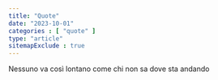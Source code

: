 ```yaml
---
title: "Quote"
date: "2023-10-01"
categories : [ "quote" ]
type: "article"
sitemapExclude : true
---
```

Nessuno va così lontano come chi non sa dove sta andando